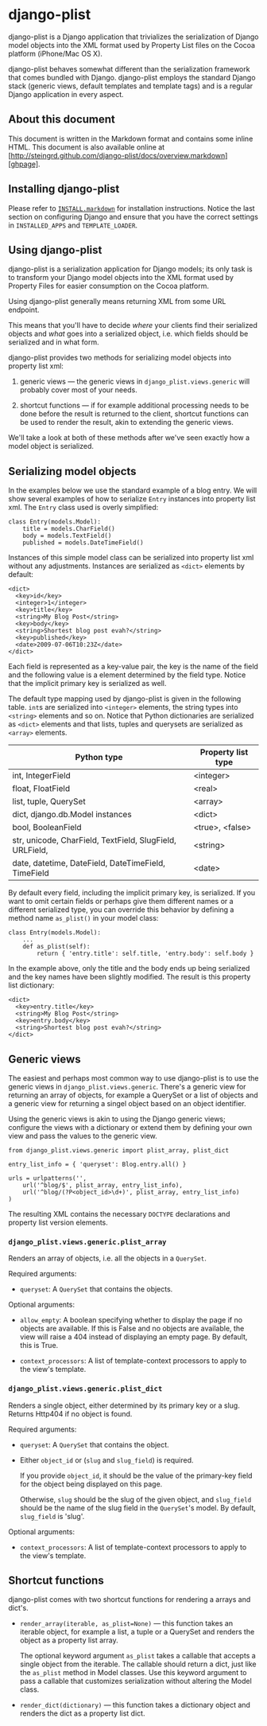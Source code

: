 # django-plist #

django-plist is a Django application that trivializes the serialization of
Django model objects into the XML format used by Property List files on the
Cocoa platform (iPhone/Mac OS X).

django-plist behaves somewhat different than the serialization framework that
comes bundled with Django. django-plist employs the standard Django stack
(generic views, default templates and template tags) and is a regular Django
application in every aspect.

## About this document ##

This document is written in the Markdown format and contains some inline HTML.
This document is also available online at
[http://steingrd.github.com/django-plist/docs/overview.markdown][ghpage].

  [ghpage]: http://steingrd.github.com/django-plist/blob/master/docs/overview.markdown

## Installing django-plist ##

Please refer to [`INSTALL.markdown`][install] for installation instructions.
Notice the last section on configuring Django and ensure that you have the
correct settings in `INSTALLED_APPS` and `TEMPLATE_LOADER`.

  [install]: http://steingrd.github.com/django-plist/blob/master/INSTALL.markdown

## Using django-plist ##

django-plist is a serialization application for Django models; its only task
is to transform your Django model objects into the XML format used by Property
Files for easier consumption on the Cocoa platform. 

Using django-plist generally means returning XML from some URL endpoint.

This means that you'll have to decide *where* your clients find their
serialized objects and *what* goes into a serialized object, i.e. which
fields should be serialized and in what form.

django-plist provides two methods for serializing model objects into
property list xml:

1. generic views &mdash; the generic views in `django_plist.views.generic`
will probably cover most of your needs.

2. shortcut functions &mdash; if for example additional processing needs to be
done before the result is returned to the client, shortcut functions can be
used to render the result, akin to extending the generic views.

We'll take a look at both of these methods after we've seen exactly how a
model object is serialized.

## Serializing model objects ##

In the examples below we use the standard example of a blog entry. We will
show several examples of how to serialize `Entry` instances into property list
xml. The `Entry` class used is overly simplified:

    class Entry(models.Model):
        title = models.CharField()
        body = models.TextField()
        published = models.DateTimeField()

Instances of this simple model class can be serialized into property list xml
without any adjustments. Instances are serialized as `<dict>` elements by
default:

    <dict>
      <key>id</key>
      <integer>1</integer>
      <key>title</key>
      <string>My Blog Post</string>
      <key>body</key>
      <string>Shortest blog post evah?</string>
      <key>published</key>
      <date>2009-07-06T10:23Z</date>
    </dict>

Each field is represented as a key-value pair, the key is the name of the
field and the following value is a element determined by the field type.
Notice that the implicit primary key is serialized as well.

The default type mapping used by django-plist is given in the following table.
`int`s are serialized into `<integer>` elements, the string types into
`<string>` elements and so on. Notice that Python dictionaries are serialized
as `<dict>` elements and that lists, tuples and querysets are serialized as
`<array>` elements.

<table>
  <thead>
    <tr>
	  <th>Python type</th>
	  <th>Property list type</th>
    </tr>
  </thead>
  <tbody>
    <tr><td>int, IntegerField</td><td>&lt;integer&gt;</td></tr>
    <tr><td>float, FloatField</td><td>&lt;real&gt;</td></tr>
    <tr><td>list, tuple, QuerySet</td><td>&lt;array&gt;</td></tr>
    <tr><td>dict, django.db.Model instances</td><td>&lt;dict&gt;</td></tr>
    <tr><td>bool, BooleanField</td><td>&lt;true&gt;, &lt;false&gt;</td></tr>
    <tr><td>str, unicode, CharField, TextField, SlugField, URLField,</td><td>&lt;string&gt;</td></tr>
    <tr><td>date, datetime, DateField, DateTimeField, TimeField</td><td>&lt;date&gt;</td></tr>
  </tbody>
</table>

By default every field, including the implicit primary key, is serialized. If
you want to omit certain fields or perhaps give them different names or a
different serialized type, you can override this behavior by defining a method
name `as_plist()` in your model class:

	class Entry(models.Model):
	    ...
        def as_plist(self):
            return { 'entry.title': self.title, 'entry.body': self.body }

In the example above, only the title and the body ends up being serialized and
the key names have been slightly modified. The result is this property list
dictionary:

    <dict>
      <key>entry.title</key>
      <string>My Blog Post</string>
      <key>entry.body</key>
      <string>Shortest blog post evah?</string>
    </dict>

## Generic views ##

The easiest and perhaps most common way to use django-plist is to use the
generic views in `django_plist.views.generic`. There's a generic view for
returning an array of objects, for example a QuerySet or a list of objects and
a generic view for returning a singel object based on an object identifier.

Using the generic views is akin to using the Django generic views; configure
the views with a dictionary or extend them by defining your own view and pass
the values to the generic view.

    from django_plist.views.generic import plist_array, plist_dict

    entry_list_info = { 'queryset': Blog.entry.all() }

    urls = urlpatterns('',
        url('^blog/$', plist_array, entry_list_info),
		url('^blog/(?P<object_id>\d+)', plist_array, entry_list_info)
    )

The resulting XML contains the necessary `DOCTYPE` declarations and property
list version elements.

### `django_plist.views.generic.plist_array` ###

Renders an array of objects, i.e. all the objects in a `QuerySet`.

Required arguments:

* `queryset`: A `QuerySet` that contains the objects.

Optional arguments:

* `allow_empty`: A boolean specifying whether to display the page if no
  objects are available. If this is False and no objects are available, the
  view will raise a 404 instead of displaying an empty page. By default, this
  is True.

* `context_processors`: A list of template-context processors to apply to the
  view's template.

### `django_plist.views.generic.plist_dict` ###

Renders a single object, either determined by its primary key or a slug.
Returns Http404 if no object is found.

Required arguments:

* `queryset`: A `QuerySet` that contains the object.

* Either `object_id` or (`slug` and `slug_field`) is required.

  If you provide `object_id`, it should be the value of the primary-key field
  for the object being displayed on this page.

  Otherwise, `slug` should be the slug of the given object, and `slug_field`
  should be the name of the slug field in the `QuerySet`'s model. By default,
  `slug_field` is 'slug'.

Optional arguments:

* `context_processors`: A list of template-context processors to apply to the
  view's template.


## Shortcut functions ##

django-plist comes with two shortcut functions for rendering a arrays and
dict's. 

 * `render_array(iterable, as_plist=None)` &mdash; this function takes an
   iterable object, for example a list, a tuple or a QuerySet and renders the
   object as a property list array.

   The optional keyword argument `as_plist` takes a callable that accepts a
   single object from the iterable. The callable should return a dict, just
   like the `as_plist` method in Model classes. Use this keyword argument to
   pass a callable that customizes serialization without altering the Model
   class.

 * `render_dict(dictionary)` &mdash; this function takes a dictionary object
   and renders the dict as a property list dict.